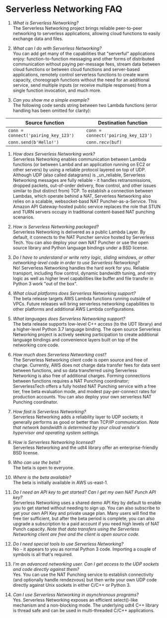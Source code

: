 # Serverless Networking FAQ

1. _What is Serverless Networking?_  
The Serverless Networking project brings reliable peer-to-peer networking to serverless applications, allowing cloud functions to easily exchange data and files.

1. _What can I do with Serverless Networking?_  
You can add get many of the capabilities that "serverful" applications enjoy: function-to-function messaging and other forms of distributed communication without paying per-message fees, stream data between cloud functions or between cloud functions and server-based applications, remotely control serverless functions to create warm capacity, choreograph functions without the need for an additional service, send multiple inputs (or receive multiple responses) from a single function invocation, and much more.

1. _Can you show me a simple example?_  
The following code sends string between two Lambda functions (error handling has been omitted for clarity):

|           Source function         |        Destination function       |
|-----------------------------------|-----------------------------------|
|`conn = connect('pairing_key_123')`|`conn = connect('pairing_key_123')`|
|`conn.send(b'Hello!')`             |`conn.recv(buf)`                   |
1. _How does Serverless Networking work?_  
Serverless Networking enables communication between Lambda functions (or between Lambd and an application running on EC2 or other servers) by using a reliable protocol layered on top of UDP. Although UDP (also called datagrams) is _un_reliable, Serverless Networking messages are fully reliable - it handles retransmissions, dropped packets, out-of-order delivery, flow control, and other issues similar to (but distinct from) TCP. To establish a connection between Lambdas, which operate behind a NAT, Serverless Networking also relies on a scalable, websocket-basd NAT Puncher-as-a-Service. This Amazon API Gateway-hosted public service replaces the role that STUN and TURN servers occupy in traditional content-based NAT punching scenarios.

1. _How is Serverless Networking packaged?_  
Serverless Networking is delivered as a public Lambda Layer. By default, it connects to the NAT Puncher service hosted by Serverless Tech. You can also deploy your own NAT Puncher or use the open source library and Python language bindings under a BSD license.

1. _Do I have to understand or write retry logic, sliding windows, or other networking-level code in order to use Serverless Networking?_   
No! Serverless Networking handles the hard work for you. Reliable transport, including flow control, dynamic bandwidth tuning, and retry logic as well as higher level capabilities like buffer and file transfer in Python 3 work "out of the box".

1. _What cloud platforms does Serverless Networking support?_  
The beta release targets AWS Lambda functions running outside of VPCs. Future releases will bring serverless networking capabilities to other platforms and additional AWS Lambda configurations.

1. _What languages does Serverless Networking support?_  
The beta release supports low-level C++ access (to the UDT library) and a higher-level Python 3.7 language binding. The open source Serverless Networking project is actively seeking participation to create additional language bindings and convenience layers built on top of the networking core code.

1. _How much does Serverless Networking cost?_  
The Serverless Networking client code is open source and free of charge. Currently, AWS does not charge data transfer fees for data sent between functions, and so data transferred using Serverless Networking is also free of additional charges. Forming connections between functions requires a NAT Punching coordinator; ServerlessTech offers a fully hosted NAT Punching service with a free tier, free beta evaluation mode, and modest pay-per-connect rates for production accounts. You can also deploy your own serverless NAT Punching coordinator.

1. _How fast is Serverless Networking?_  
Serverless Networking adds a reliability layer to UDP sockets; it generally performs as good or better than TCP/IP communication. _Note that network bandwidth is determined by your cloud vendor's hypervisor and operating system settings._

1. _How is Serverless Networking licensed?_  
Serverless Networking and the udt4 library offer an enterprise-friendly BSD license.

1. _Who can use the beta?_  
The beta is open to everyone.

1. _Where is the beta available?_  
The beta is initially available in AWS us-east-1.

1. _Do I need an API key to get started? Can I get my own NAT Punch API key?_  
Serverless Networking uses a shared demo API Key by default to enable you to get started without needing to sign up. You can also subscribe to get your own API Key and private usage plan. Many users will find the free tier sufficient, but after the  beta period is complete, you can also upgrade a subscription to a paid account if you need high levels of NAT Punch capacity. _Note that data transfers using the Serverless Networking client are free and the client is open source code._

1. _Do I need special tools to use Serverless Networking?_  
No - it appears to you as normal Python 3 code. Importing a couple of symbols is all that's required.

1. _I'm an advanced networking user. Can I get access to the UDP sockets and code directly against them?_  
Yes. You can use the NAT Punching service to establish connectivity (and optionally handle rendezvous) but then write your own UDP code directly against Unix sockets in either C/C++ or Python 3.

1. _Can I use Serverless Networking in asynchronous programs?_  
Yes. Serverless Networking exposes an efficient select()-like mechanism and a non-blocking mode. The underlying udt4 C++ library is thread safe and can be used in multi-threaded C/C++ applications.
